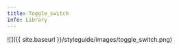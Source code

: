 ```yaml
---
title: Toggle_switch
info: Library
---
```



![]({{ site.baseurl }}/styleguide/images/toggle_switch.png)
